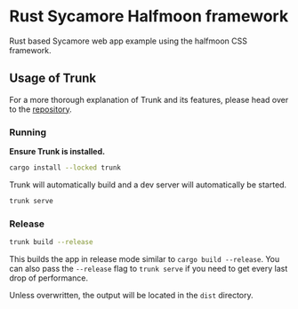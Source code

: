 # Rust Sycamore Halfmoon framework

Rust based Sycamore web app example using the halfmoon CSS framework.

## Usage of Trunk

For a more thorough explanation of Trunk and its features, please head over to the [repository](https://github.com/thedodd/trunk).

### Running

**Ensure Trunk is installed.**

```bash
cargo install --locked trunk
```

Trunk will automatically build and a dev server will automatically be started.

```bash
trunk serve
```

### Release

```bash
trunk build --release
```

This builds the app in release mode similar to `cargo build --release`.
You can also pass the `--release` flag to `trunk serve` if you need to get every last drop of performance.

Unless overwritten, the output will be located in the `dist` directory.
